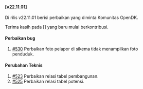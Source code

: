 #### [v22.11.01]

Di rilis v22.11.01 berisi perbaikan yang diminta Komunitas OpenDK.

Terima kasih pada [] yang baru mulai berkontribusi.

#### Perbaikan bug
1. [#530](https://github.com/OpenSID/OpenDK/issues/529) Perbaikan foto pelapor di sikema tidak menampilkan foto penduduk.

#### Perubahan Teknis
1. [#523](https://github.com/OpenSID/OpenDK/issues/523) Perbaikan relasi tabel pembangunan.
2. [#525](https://github.com/OpenSID/OpenDK/issues/525) Perbaikan relasi tabel potensi.
